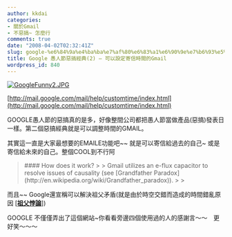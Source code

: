```yaml
---
author: kkdai
categories:
- 關於Gmail
- 不惡搞~ 怎麼行
comments: true
date: "2008-04-02T02:32:41Z"
slug: google-%e6%84%9a%e4%ba%ba%e7%af%80%e6%83%a1%e6%90%9e%e7%b6%93%e5%85%b82-%e5%8f%af%e4%bb%a5%e8%a8%ad%e5%ae%9a%e5%af%84%e4%bf%a1%e6%99%82%e9%96%93%e7%9a%84gmail
title: Google 愚人節惡搞經典(2) — 可以設定寄信時間的Gmail
wordpress_id: 840
---
```


[![GoogleFunny2.JPG](http://farm3.static.flickr.com/2200/2380815478_43160c350f.jpg)](http://www.flickr.com/photos/27643002@N00/2380815478/)

[http://mail.google.com/mail/help/customtime/index.html](http://mail.google.com/mail/help/customtime/index.html)

GOOGLE愚人節的惡搞真的是多，好像整間公司都把愚人節當做產品(惡搞)發表日一樣。第二個惡搞經典就是可以調整時間的GMAIL。

其實這一直是大家最想要的EMAILE功能吧~~ 就是可以寄信給過去的自己~ 或是寄信給未來的自己。整個COOL到不行阿

<blockquote>#### How does it work?
> 
> Gmail utilizes an e-flux capacitor to resolve issues of causality (see [Grandfather Paradox](http://en.wikipedia.org/wiki/Grandfather_paradox)). 
> 
> </blockquote>

而且~~ Google還宣稱可以解決祖父矛盾(就是由於時空交錯而造成的時間錯亂原因 [**[祖父悖論](http://zh.wikipedia.org/wiki/%E7%A5%96%E7%88%B6%E6%82%96%E8%AB%96)**])

GOOGLE 不僅僅弄出了這個網站~你看看旁邊四個使用過的人的感謝言～～　更好笑～～～
